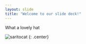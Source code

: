 ```yaml
---
layout: slide
title: "Welcome to our slide deck!"
---
```


What a lovely hat

![saritocat](https://octodex.github.com/images/saritocat.png)
{: .center}
